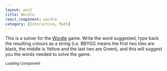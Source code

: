 ```yaml
---
layout: post
title: Wordle
react_component: wordle
category: [Interactive, Math]
---
```


This is a solver for the [Wordle](https://www.powerlanguage.co.uk/wordle/) game. Write the word suggested, type back the resulting colours as a string (i.e. BBYGG means the first two tiles are black, the middle is Yellow and the last two are Green), and this will suggest you the words needed to solve the game.

<div id="wordle">
  <small>Loading Component</small>
</div>
